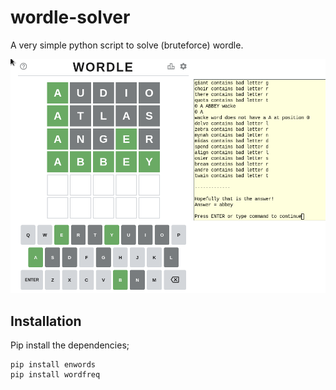 # wordle-solver

A very simple python script to solve (bruteforce) wordle. 

![screenshot](screenshot.png)

## Installation

Pip install the dependencies;

    pip install enwords
    pip install wordfreq

